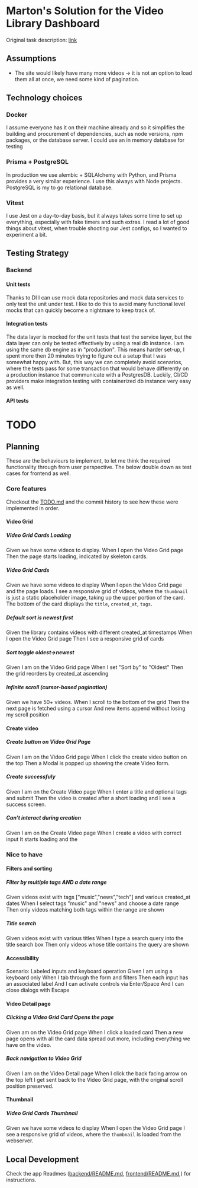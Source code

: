 # Marton's Solution for the Video Library Dashboard

Original task description: [link](https://veed.notion.site/VEED-Full-Stack-Engineering-Challenge-Video-Library-Dashboard-1f2cd2433784804099c6c6632e998de1)

## Assumptions

- The site would likely have many more videos -> it is not an option to load them all at once, we need some kind of pagination.

## Technology choices

### Docker

I assume everyone has it on their machine already and so it simplifies the building and procurement of dependencies, such as node versions, npm packages, or the database server. I could use an in memory database for testing

### Prisma + PostgreSQL

In production we use alembic + SQLAlchemy with Python, and Prisma provides a very similar experience. I use this always with Node projects. PostgreSQL is my to go relational database.

### Vitest

I use Jest on a day-to-day basis, but it always takes some time to set up everything, especially with fake timers and such extras.
I read a lot of good things about vitest, when trouble shooting our Jest configs, so I wanted to experiment a bit.

## Testing Strategy

### Backend

#### Unit tests

Thanks to DI I can use mock data repositories and mock data services to only test the unit under test. I like to do this to avoid many functional level mocks that can quickly become a nightmare to keep track of.

#### Integration tests

The data layer is mocked for the unit tests that test the service layer, but the data layer can only be tested effectively by using a real db instance. I am using the same db engine as in "production". This means harder set-up, I spent more then 20 minutes trying to figure out a setup that I was somewhat happy with. But, this way we can completely avoid scenarios, where the tests pass for some transaction that would behave differently on a production instance that communicate with a PostgresDB. Luckily, CI/CD providers make integration testing with containerized db instance very easy as well.

#### API tests

# TODO

## Planning

These are the behaviours to implement, to let me think the required functionality through from user perspective.
The below double down as test cases for frontend as well.

### Core features

Checkout the [TODO.md](todo.md) and the commit history to see how these were implemented in order.

#### Video Grid

##### Video Grid Cards Loading

Given we have some videos to display.
When I open the Video Grid page
Then the page starts loading, indicated by skeleton cards.

##### Video Grid Cards

Given we have some videos to display
When I open the Video Grid page and the page loads.
I see a responsive grid of videos, where the `thumbnail` is just a static placeholder image, taking up the upper portion of the card.
The bottom of the card displays the `title`, `created_at`, `tags`.

##### Default sort is newest first

Given the library contains videos with different created_at timestamps
When I open the Video Grid page
Then I see a responsive grid of cards

##### Sort toggle oldest->newest

Given I am on the Video Grid page
When I set "Sort by" to "Oldest"
Then the grid reorders by created_at ascending

##### Infinite scroll (cursor-based pagination)

Given we have 50+ videos.
When I scroll to the bottom of the grid
Then the next page is fetched using a cursor
And new items append without losing my scroll position

#### Create video

##### Create button on Video Grid Page

Given I am on the Video Grid page
When I click the create video button on the top
Then a Modal is popped up showing the create Video form.

##### Create successfuly

Given I am on the Create Video page
When I enter a title and optional tags and submit
Then the video is created after a short loading and I see a success screen.

##### Can't interact during creation

Given I am on the Create Video page
When I create a video with correct input
It starts loading and the

### Nice to have

#### Filters and sorting

##### Filter by multiple tags AND a date range

Given videos exist with tags ["music","news","tech"] and various created_at dates
When I select tags "music" and "news" and choose a date range
Then only videos matching both tags within the range are shown

##### Title search

Given videos exist with various titles
When I type a search query into the title search box
Then only videos whose title contains the query are shown

#### Accessibility

Scenario: Labeled inputs and keyboard operation
Given I am using a keyboard only
When I tab through the form and filters
Then each input has an associated label
And I can activate controls via Enter/Space
And I can close dialogs with Escape

#### Video Detail page

##### Clicking a Video Grid Card Opens the page

Given am on the Video Grid page
When I click a loaded card
Then a new page opens with all the card data spread out more, including everything we have on the video.

##### Back navigation to Video Grid

Given I am on the Video Detail page
When I click the back facing arrow on the top left
I get sent back to the Video Grid page, with the original scroll position preserved.

#### Thumbnail

##### Video Grid Cards Thumbnail

Given we have some videos to display
When I open the Video Grid page
I see a responsive grid of videos, where the `thumbnail` is loaded from the webserver.

## Local Development

Check the app Readmes ([backend/README.md](apps/backend/README.md), [frontend/README.md](apps/frontend/README.md),) for instructions.
